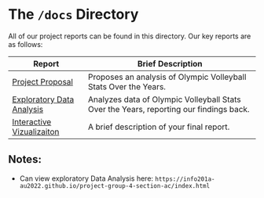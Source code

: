 
# The `/docs` Directory

All of our project reports can be found in this directory. Our key reports are 
as follows: 


|Report | Brief Description|
|---------------| -----------------|
|[Project Proposal](./p01-proposal.md) | Proposes an analysis of Olympic Volleyball Stats Over the Years.
|[Exploratory Data Analysis](./index.Rmd) | Analyzes data of Olympic Volleyball Stats Over the Years, reporting our findings back.
|[Interactive Vizualizaiton](./xxx) | A brief description of your final report. 

## Notes:
* Can view exploratory Data Analysis here: `https://info201a-au2022.github.io/project-group-4-section-ac/index.html`
